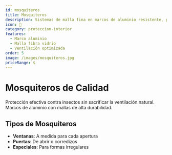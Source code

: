 ```yaml
---
id: mosquiteros
title: Mosquiteros
description: Sistemas de malla fina en marcos de aluminio resistente, permitiendo ventilación natural sin ingreso de insectos.
icon: 🦟
category: proteccion-interior
features:
  - Marco aluminio
  - Malla fibra vidrio
  - Ventilación optimizada
order: 5
image: /images/mosquiteros.jpg
priceRange: $
---
```


# Mosquiteros de Calidad

Protección efectiva contra insectos sin sacrificar la ventilación natural. Marcos de aluminio con mallas de alta durabilidad.

## Tipos de Mosquiteros

- **Ventanas**: A medida para cada apertura
- **Puertas**: De abrir o corredizos
- **Especiales**: Para formas irregulares
